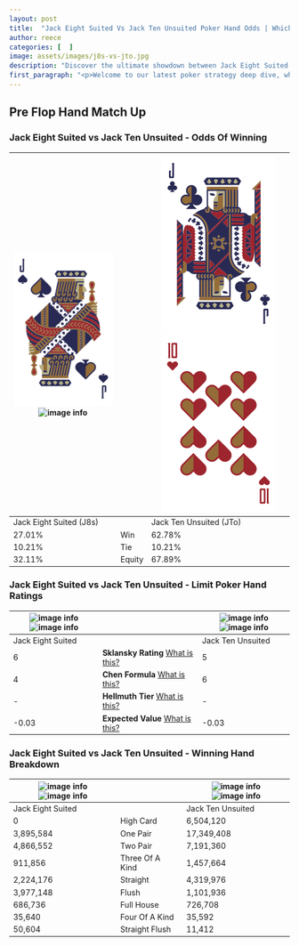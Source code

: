 ```yaml
---
layout: post
title:  "Jack Eight Suited Vs Jack Ten Unsuited Poker Hand Odds | Which Is The Better Hand In Poker? A Complete Guide"
author: reece
categories: [  ]
image: assets/images/j8s-vs-jto.jpg
description: "Discover the ultimate showdown between Jack Eight Suited and Jack Ten Unsuited in poker! Uncover the odds, strategies, and scenarios where one hand triumphs over the other. Get ready to up your poker game with this thrilling analysis."
first_paragraph: "<p>Welcome to our latest poker strategy deep dive, where we're pitting two distinct hands against each other in a high-stakes showdown: Jack Eight Suited vs Jack Ten Unsuited.</p><p>In the dynamic world of poker, every decision counts, and knowing which hand holds the upper hand is key to your success at the table.</p><p>In this article, we'll dissect these two hands, explore the scenarios where one dominates the other, and equip you with the knowledge to make strategic choices that can tip the odds in your favor.</p><p>Get ready to unravel the intriguing dynamics of these poker hands and elevate your game to new heights.</p>"
---
```




[comment]: # (sp0)

## Pre Flop Hand Match Up

<div class="table hand-ratings" markdown="1"> 



### Jack Eight Suited vs Jack Ten Unsuited - Odds Of Winning


    
| ![image info](assets/images/hand1/j.png) ![image info](assets/images/hand1/8s.png) |  | ![image info](assets/images/hand2/j.png) ![image info](assets/images/hand2/to.png) |
| -------- | -------- | -------- |
| Jack Eight Suited (J8s) |  | Jack Ten Unsuited (JTo) |
| 27.01% | Win | 62.78% |
| 10.21% | Tie | 10.21% |
| 32.11% | Equity | 67.89% |




[comment]: # (sp1)



### Jack Eight Suited vs Jack Ten Unsuited - Limit Poker Hand Ratings


    
| ![image info](https://www.riverpairs.com/assets/images/hand1/j.png) ![image info](https://www.riverpairs.com/assets/images/hand1/8s.png) |  | ![image info](https://www.riverpairs.com/assets/images/hand2/j.png) ![image info](https://www.riverpairs.com/assets/images/hand2/to.png) |
| -------- | -------- | -------- |
| Jack Eight Suited |  | Jack Ten Unsuited |
| 6 | **Sklansky Rating** [What is this?](/sklansky-rating-explained) | 5 |
| 4 | **Chen Formula** [What is this?](/chen-formula-explained) | 6 |
| - | **Hellmuth Tier** [What is this?](/Hellmuth-tier-explained) | - |
| -0.03 | **Expected Value** [What is this?](/expected-value-explained) | -0.03 |




[comment]: # (sp2)



### Jack Eight Suited vs Jack Ten Unsuited - Winning Hand Breakdown


    
| ![image info](https://www.riverpairs.com/assets/images/hand1/j.png) ![image info](https://www.riverpairs.com/assets/images/hand1/8s.png) |  | ![image info](https://www.riverpairs.com/assets/images/hand2/j.png) ![image info](https://www.riverpairs.com/assets/images/hand2/to.png) |
| -------- | -------- | -------- |
| Jack Eight Suited |  | Jack Ten Unsuited |
| 0 | High Card | 6,504,120 |
| 3,895,584 | One Pair | 17,349,408 |
| 4,866,552 | Two Pair | 7,191,360 |
| 911,856 | Three Of A Kind | 1,457,664 |
| 2,224,176 | Straight | 4,319,976 |
| 3,977,148 | Flush | 1,101,936 |
| 686,736 | Full House | 726,708 |
| 35,640 | Four Of A Kind | 35,592 |
| 50,604 | Straight Flush | 11,412 |




[comment]: # (sp3)



</div>

[comment]: # (sp4)



[comment]: # (sp5)

